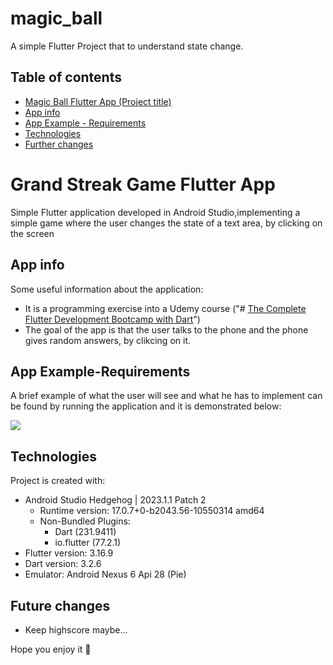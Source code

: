 # magic_ball

A simple Flutter Project that to understand state change.

## Table of contents
* [Magic Ball Flutter App (Project title)](#magic-ball-flutter-app)
* [App info](#app-info)
* [App Example - Requirements](#app-example-requirements)
* [Technologies](#technologies)
* [Further changes](#future-changes)

# Grand Streak Game Flutter App
Simple Flutter application developed in Android Studio,implementing a simple game where the user 
changes the state of a text area, by
clicking on the screen 

## App info
Some useful information about the application:
* It is a programming exercise into a Udemy course ("# [The Complete Flutter Development Bootcamp with Dart](https://www.udemy.com/course/flutter-bootcamp-with-dart/)")
* The goal of the app is that the user talks to the phone and the phone gives random answers,
by clikcing on it.

## App Example-Requirements
A brief example of what the user will see and what he has to implement
can be found by running the application and it is demonstrated below:

![](/images/example.gif)


## Technologies
Project is created with:
* Android Studio Hedgehog | 2023.1.1 Patch 2
    * Runtime version: 17.0.7+0-b2043.56-10550314 amd64
    *  Non-Bundled Plugins:
        * Dart (231.9411)
        * io.flutter (77.2.1)
* Flutter version: 3.16.9
* Dart version: 3.2.6
* Emulator: Android Nexus 6 Api 28 (Pie)

## Future changes
* Keep highscore maybe...


Hope you enjoy it 🧡
